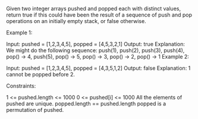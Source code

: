 Given two integer arrays pushed and popped each with distinct values, return true if this could have been the result of a sequence of push and pop operations on an initially empty stack, or false otherwise.



Example 1:

Input: pushed = [1,2,3,4,5], popped = [4,5,3,2,1]
Output: true
Explanation: We might do the following sequence:
push(1), push(2), push(3), push(4),
pop() -> 4,
push(5),
pop() -> 5, pop() -> 3, pop() -> 2, pop() -> 1
Example 2:

Input: pushed = [1,2,3,4,5], popped = [4,3,5,1,2]
Output: false
Explanation: 1 cannot be popped before 2.


Constraints:

1 <= pushed.length <= 1000
0 <= pushed[i] <= 1000
All the elements of pushed are unique.
popped.length == pushed.length
popped is a permutation of pushed.